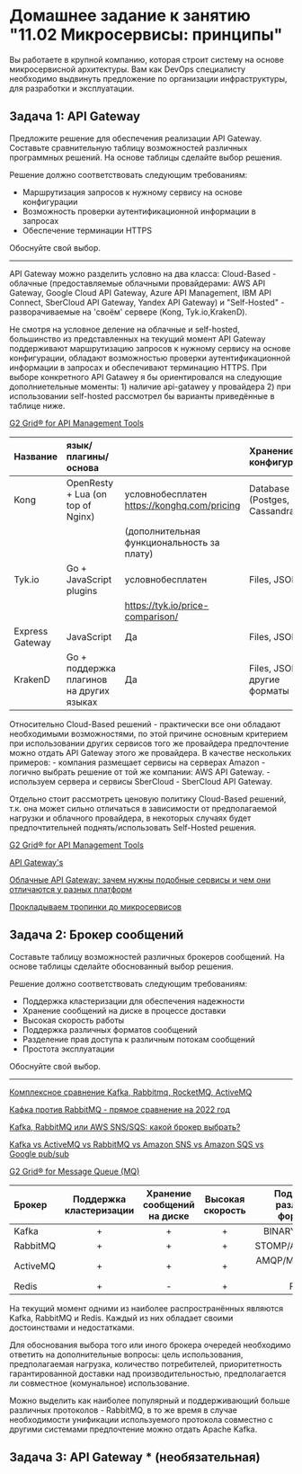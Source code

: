 
# Домашнее задание к занятию "11.02 Микросервисы: принципы"

Вы работаете в крупной компанию, которая строит систему на основе микросервисной архитектуры.
Вам как DevOps специалисту необходимо выдвинуть предложение по организации инфраструктуры, для разработки и эксплуатации.

## Задача 1: API Gateway 

Предложите решение для обеспечения реализации API Gateway. Составьте сравнительную таблицу возможностей различных программных решений. На основе таблицы сделайте выбор решения.

Решение должно соответствовать следующим требованиям:
- Маршрутизация запросов к нужному сервису на основе конфигурации
- Возможность проверки аутентификационной информации в запросах
- Обеспечение терминации HTTPS

Обоснуйте свой выбор.

---

API Gateway можно разделить условно на два класса: Cloud-Based - облачные (предоставляемые облачными провайдерами: AWS API Gateway, Google Cloud API Gateway, Azure API Management, IBM API Connect, SberCloud API Gateway, Yandex API Gateway) 
и "Self-Hosted" - разворачиваемые на 'своём' сервере (Kong, Tyk.io,KrakenD). 

Не смотря на условное деление на облачные и self-hosted, большинство из представленных на текущий момент API Gateway поддерживают маршрутизацию запросов к нужному сервису на основе конфигурации, обладают возможностью проверки аутентификационной информации в запросах и обеспечивают терминацию HTTPS. При выборе конкретного API Gatawey я бы ориентировался на следующие дополниетельные моменты: 
    1) наличие api-gatawey у провайдера
    2) при использовании self-hosted рассмотрел бы варианты приведённые в таблице ниже.

[G2 Grid® for API Management Tools](https://www.g2.com/categories/api-management?utf8=%E2%9C%93&selected_view=grid#grid)

| Название             |               язык/плагины/основа           |                            |                       Хранение конфигурации               | Authentication check | HTTPS Termination |
|:----------------------|:-------------------------------------------|:--------------------------------|:---------------------------------------------------------|:---------------------|:-----------------|
| Kong                 | OpenResty + Lua (on top of Nginx)         |  условнобесплатен   https://konghq.com/pricing |               Database (Postges, Cassandra)               |          Да           |         Да         |
| | |    (дополнительная функциональность за плату)    |                             |                    |                  |
| Tyk.io               |         Go + JavaScript plugins         | условнобесплатен | Files, JSON  |          Да           |        Да         |
|               |                  | https://tyk.io/price-comparison/ |  |                    |                  |
| Express Gateway      |                JavaScript                 |               Да                |                        Files, JSON                        |          Да           |         Да         |
| KrakenD              | Go + поддержка плагинов на других языках  |               Да                |            Files, JSON + другие форматы            |       Да (JWT)        |         Да         |


Относительно Cloud-Based решений - практически все они обладают необходимыми возможностями, по этой причине основным критерием при использовании других сервисов того же провайдера предпочтение можно отдать API Gateway этого же провайдера. 
В качестве нескольких примеров: 
    - компания размещает сервисы на серверах Amazon - логично выбрать решение от той же компании: AWS API Gateway.
    - используем сервера и сервисы SberCloud - SberCloud API Gateway.

Отдельно стоит рассмотреть ценовую политику Cloud-Based решений, т.к. она может сильно отличаться в зависимости от предполагаемой нагрузки и облачного провайдера, в некоторых случаях будет предпочтительней поднять/использовать Self-Hosted решения.

[G2 Grid® for API Management Tools](https://www.g2.com/categories/api-management?utf8=%E2%9C%93&selected_view=grid#grid)

[API Gateway's](https://landscape.cncf.io/card-mode?category=api-gateway)

[Облачные API Gateway: зачем нужны подобные сервисы и чем они отличаются у разных платформ](https://habr.com/ru/post/557004/)

[Прокладываем тропинки до микросервисов](https://habr.com/ru/company/otus/blog/669342/)


## Задача 2: Брокер сообщений

Составьте таблицу возможностей различных брокеров сообщений. На основе таблицы сделайте обоснованный выбор решения.

Решение должно соответствовать следующим требованиям:
- Поддержка кластеризации для обеспечения надежности
- Хранение сообщений на диске в процессе доставки
- Высокая скорость работы
- Поддержка различных форматов сообщений
- Разделение прав доступа к различным потокам сообщений
- Простота эксплуатации

Обоснуйте свой выбор.

---

[Комплексное сравнение Kafka, Rabbitmq, RocketMQ, ActiveMQ](https://russianblogs.com/article/20011881592/)

[Кафка против RabbitMQ - прямое сравнение на 2022 год](https://translated.turbopages.org/proxy_u/en-ru.ru.1766beef-62ec38d4-59484eb9-74722d776562/https/www.projectpro.io/article/kafka-vs-rabbitmq/451)

[Kafka, RabbitMQ или AWS SNS/SQS: какой брокер выбрать?](https://habr.com/ru/post/573358/)

[Kafka vs ActiveMQ vs RabbitMQ vs Amazon SNS vs Amazon SQS vs Google pub/sub](https://medium.com/double-pointer/kafka-vs-activemq-vs-rabbitmq-vs-amazon-sns-vs-amazon-sqs-vs-google-pub-sub-4b57976438db)

[G2 Grid® for Message Queue (MQ)](https://www.g2.com/categories/message-queue-mq#grid)


|Брокер      | Поддержка кластеризации | Хранение сообщений на диске| Высокая скорость | Поддержка различных форматов | Разделение прав доступа | Проcтота эксплуатации |
|:-----------|:-----------------------:|:--------------------------:|:----------------:|:----------------------------:|:-----------------------:|:---------------------:|
|Kafka       | + | + | + | BINARY over TCP | + | + |
|RabbitMQ    | + | + | + | STOMP/AMQP/MQTT | + | + |
|ActiveMQ    | + | + | + | AMQP/MQTT/REST и пр. | + | - |
|Redis       | + | - | + |  RESP | + | + |

На текущий момент одними из наиболее распространённых являются Kafka, RabbitMQ и Redis. Каждый из них обладает своими достоинствами и недостатками. 

Для обоснования выбора того или иного брокера очередей необходимо ответить на дополнительные вопросы: цель использования, предполагаемая нагрузка, количество потребителей, приоритетность гарантированной доставки над производительностью, предполагается ли совместное (комунальное) использование.

Можно выделить как наиболее популярный и поддерживающий больше различных протоколов - RabbitMQ, в то же время в случае необходимости унификации используемого протокола совместно с другими системами предпочтение можно отдать Apache Kafka.

## Задача 3: API Gateway * (необязательная)


